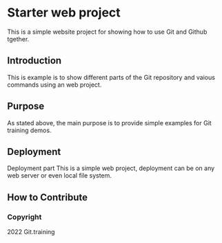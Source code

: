 # Starter web project

This is a simple website project for showing how to use Git and Github tgether.

## Introduction

This is example is to show different parts of the Git repository and vaious commands using an web project.

## Purpose

As stated above, the main purpose is to provide simple examples for Git training demos.

## Deployment

Deployment part
This is a simple web project, deployment can be on any web server or even local file system.

## How to Contribute

### Copyright

2022 Git.training